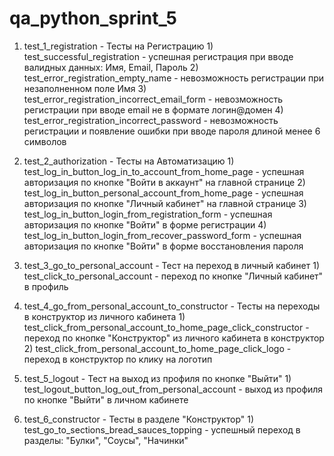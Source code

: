 # qa_python_sprint_5

1. test_1_registration - Тесты на Регистрацию
        1) test_successful_registration - успешная регистрация при вводе валидных данных: Имя, Email, Пароль
        2) test_error_registration_empty_name - невозможность регистрации при незаполненном поле Имя
        3) test_error_registration_incorrect_email_form - невозможность регистрации при вводе email не в формате логин@домен
        4) test_error_registration_incorrect_password - невозможность регистрации и появление ошибки при вводе пароля длиной менее 6 символов

2. test_2_authorization - Тесты на Автоматизацию
        1) test_log_in_button_log_in_to_account_from_home_page - успешная авторизация по кнопке "Войти в аккаунт" на главной странице
        2) test_log_in_button_personal_account_from_home_page - успешная авторизация по кнопке "Личный кабинет" на главной странице
        3) test_log_in_button_login_from_registration_form - успешная авторизация по кнопке "Войти" в форме регистрации
        4) test_log_in_button_login_from_recover_password_form - успешная авторизация по кнопке "Войти" в форме восстановления пароля

3. test_3_go_to_personal_account - Тест на переход в личный кабинет
        1) test_click_to_personal_account - переход по кнопке "Личный кабинет" в профиль

4. test_4_go_from_personal_account_to_constructor - Тесты на переходы в конструктор из личного кабинета
        1) test_click_from_personal_account_to_home_page_click_constructor - переход по кнопке "Конструктор" из личного кабинета в конструктор
        2) test_click_from_personal_account_to_home_page_click_logo - переход в конструктор по клику на логотип

5. test_5_logout - Тест на выход из профиля по кнопке "Выйти"
        1) test_logout_button_log_out_from_personal_account - выход из профиля по кнопке "Выйти" в личном кабинете

6. test_6_constructor - Тесты в разделе "Конструктор"
        1) test_go_to_sections_bread_sauces_topping - успешный переход в разделы: "Булки", "Соусы", "Начинки"

